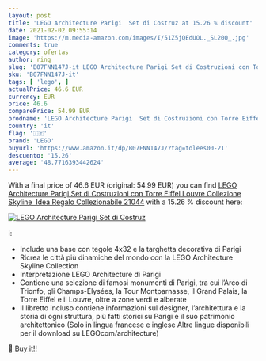 ```yaml
---
layout: post
title: 'LEGO Architecture Parigi  Set di Costruz at 15.26 % discount'
date: 2021-02-02 09:55:14
image: 'https://m.media-amazon.com/images/I/51Z5jQEdUOL._SL200_.jpg'
comments: true
category: ofertas
author: ring
slug: 'B07FNN147J-it LEGO Architecture Parigi Set di Costruzioni con Torre...'
sku: 'B07FNN147J-it'
tags: [ 'lego', ]
actualPrice: 46.6 EUR
currency: EUR
price: 46.6
comparePrice: 54.99 EUR
prodname: 'LEGO Architecture Parigi  Set di Costruzioni con Torre Eiffel  Louvre  Collezione Skyline  Idea Regalo Collezionabile  21044'
country: 'it'
flag: '🇮🇹'
brand: 'LEGO'
buyurl: 'https://www.amazon.it/dp/B07FNN147J/?tag=tolees00-21'
descuento: '15.26'
average: '48.7716393442624'
---
```


With a final price of 46.6 EUR (original: 54.99 EUR) you can find [LEGO Architecture Parigi  Set di Costruzioni con Torre Eiffel  Louvre  Collezione Skyline  Idea Regalo Collezionabile  21044](https://www.amazon.it/dp/B07FNN147J/?tag=tolees00-21) with a  15.26 % discount here:

[![LEGO Architecture Parigi  Set di Costruz](https://m.media-amazon.com/images/I/51Z5jQEdUOL._SL200_.jpg)](https://www.amazon.it/dp/B07FNN147J/?tag=tolees00-21)

ℹ️:

- Include una base con tegole 4x32 e la targhetta decorativa di Parigi
- Ricrea le città più dinamiche del mondo con la LEGO Architecture Skyline Collection
- Interpretazione LEGO Architecture di Parigi
- Contiene una selezione di famosi monumenti di Parigi, tra cui l’Arco di Trionfo, gli Champs-Elysées, la Tour Montparnasse, il Grand Palais, la Torre Eiffel e il Louvre, oltre a zone verdi e alberate
- Il libretto incluso contiene informazioni sul designer, l’architettura e la storia di ogni struttura, più fatti storici su Parigi e il suo patrimonio architettonico (Solo in lingua francese e inglese Altre lingue disponibili per il download su LEGOcom/architecture)

[🛒 Buy it!!](https://www.amazon.it/dp/B07FNN147J/?tag=tolees00-21)
